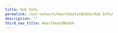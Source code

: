 ```yaml
---
title: Hub Info
permalink: /our-network/HeartbeatatBedok/Hub-Info/
description: ""
third_nav_title: Heartbeat@Bedok
---
```

